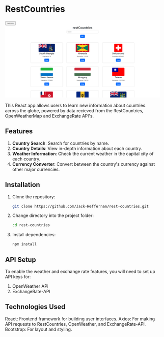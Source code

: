 # RestCountries 

![Project Screenshot](rest-countries.PNG)

This React app allows users to learn new information about countries across the globe, powered by data recieved from the RestCountries, OpenWeatherMap and ExchangeRate API's.

## Features

1. **Country Search**: Search for countries by name.
2. **Country Details**: View in-depth information about each country.
3. **Weather Information**: Check the current weather in the capital city of each country.
4. **Currency Converter**: Convert between the country's currency against other major currencies.

## Installation

1. Clone the repository:

   ```bash
   git clone https://github.com/Jack-Heffernan/rest-countries.git

2. Change directory into the project folder:
   
   ```bash
   cd rest-countries

3. Install dependencies:

   ```bash
   npm install

## API Setup

To enable the weather and exchange rate features, you will need to set up API keys for:

1. OpenWeather API
2. ExchangeRate-API

## Technologies Used

React: Frontend framework for building user interfaces.
Axios: For making API requests to RestCountries, OpenWeather, and ExchangeRate-API.
Bootstrap: For layout and styling.
